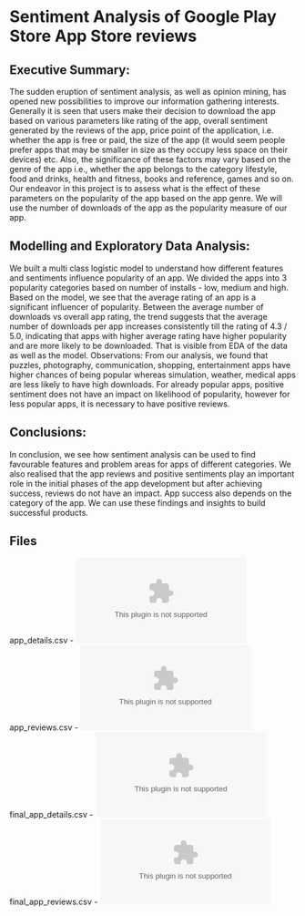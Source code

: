 
# Sentiment Analysis of Google Play Store App Store reviews


## Executive Summary:
The sudden eruption of sentiment analysis, as well as opinion mining, has opened new possibilities to improve our information gathering interests. Generally it is seen that users make their decision to download the app based on various parameters like rating of the app, overall sentiment generated by the reviews of the app, price point of the application, i.e. whether the app is free or paid, the size of the app (it would seem people prefer apps that may be smaller in size as they occupy less space on their devices) etc. Also, the significance of these factors may vary based on the genre of the app i.e., whether the app belongs to the category lifestyle, food and drinks, health and fitness, books and reference, games and so on. Our endeavor in this project is to assess what is the effect of these parameters on the popularity of the app based on the app genre. We will use the number of downloads of the app as the popularity measure of our app.  

## Modelling and Exploratory Data Analysis:
We built a multi class logistic model to understand how different features and sentiments influence popularity of an app. We divided the apps into 3 popularity categories based on number of installs - low, medium and high. Based on the model, we see that the average rating of an app is a significant influencer of popularity. Between the average number of downloads vs overall app rating, the trend suggests that the average number of downloads per app increases consistently till the rating of 4.3 / 5.0,  indicating that apps with higher average rating have higher popularity and are more likely to be downloaded. That is visible from EDA of the data as well as the model.
Observations: 
From our analysis, we found that puzzles, photography, communication, shopping, entertainment apps have higher chances of being popular whereas simulation, weather, medical apps are less likely to have high downloads. 
For already popular apps, positive sentiment does not have an impact on likelihood of popularity, however for less popular apps, it is necessary to have positive reviews.

## Conclusions: 
In conclusion, we see how sentiment analysis can be used to find favourable features and problem areas for apps of different categories.
We also realised that the app reviews and positive sentiments play an important role in the initial phases of the app development but after achieving success, reviews do not have an impact.
App success also depends on the category of the app. We can use these findings and insights to build successful products. 

## Files
app_details.csv - ![app_details.csv](https://www.dropbox.com/s/4896t5e68almekk/app_details.csv?dl=1)
app_reviews.csv - ![app_reviews.csv](https://www.dropbox.com/s/o2o7g2o2wcdokbo/app_reviews.csv?dl=1)
final_app_details.csv - ![final_app_details.csv](https://www.dropbox.com/s/ndicz60l9ilw5zd/final_app_details.csv?dl=1)
final_app_reviews.csv - ![final_app_reviews.csv](https://www.dropbox.com/s/xa8p7c9eyaj6sks/final_app_reviews.csv?dl=1)